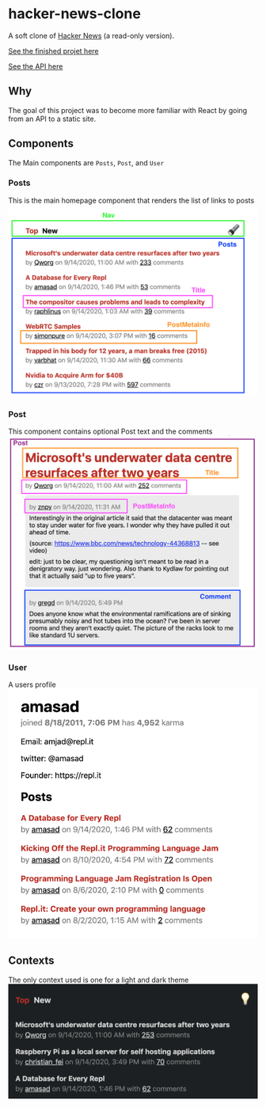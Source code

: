 # hacker-news-clone

A soft clone of [Hacker News](https://news.ycombinator.com/) (a read-only version).

[See the finished projet here](https://distracted-lumiere-0aee16.netlify.app/)

[See the API here](https://github.com/HackerNews/API)

## Why

The goal of this project was to become more familiar with React by going
from an API to a static site.

## Components

The Main components are `Posts`, `Post`, and `User`

### Posts
This is the main homepage component that renders the list of links to posts
<img src="img/Posts.png" width="550"/>

### Post
This component contains optional Post text and the comments
<img src="img/Post.png" width="550"/>


### User
A users profile  
<img src="img/User.png" width="550"/>


## Contexts

The only context used is one for a light and dark theme
<img src="img/Dark.png" width="550"/>
